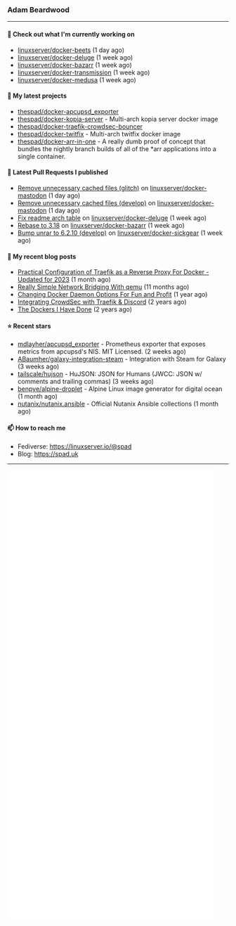 ### Adam Beardwood
---
#### 👷 Check out what I'm currently working on

- [linuxserver/docker-beets](https://github.com/linuxserver/docker-beets) (1 day ago)
- [linuxserver/docker-deluge](https://github.com/linuxserver/docker-deluge) (1 week ago)
- [linuxserver/docker-bazarr](https://github.com/linuxserver/docker-bazarr) (1 week ago)
- [linuxserver/docker-transmission](https://github.com/linuxserver/docker-transmission) (1 week ago)
- [linuxserver/docker-medusa](https://github.com/linuxserver/docker-medusa) (1 week ago)

#### 🌱 My latest projects

- [thespad/docker-apcupsd_exporter](https://github.com/thespad/docker-apcupsd_exporter)
- [thespad/docker-kopia-server](https://github.com/thespad/docker-kopia-server) - Multi-arch kopia server docker image 
- [thespad/docker-traefik-crowdsec-bouncer](https://github.com/thespad/docker-traefik-crowdsec-bouncer)
- [thespad/docker-twitfix](https://github.com/thespad/docker-twitfix) - Multi-arch twitfix docker image
- [thespad/docker-arr-in-one](https://github.com/thespad/docker-arr-in-one) - A really dumb proof of concept that bundles the nightly branch builds of all of the *arr applications into a single container.

#### 🔨 Latest Pull Requests I published

- [Remove unnecessary cached files (glitch)](https://github.com/linuxserver/docker-mastodon/pull/63) on [linuxserver/docker-mastodon](https://github.com/linuxserver/docker-mastodon) (1 day ago)
- [Remove unnecessary cached files (develop)](https://github.com/linuxserver/docker-mastodon/pull/62) on [linuxserver/docker-mastodon](https://github.com/linuxserver/docker-mastodon) (1 day ago)
- [Fix readme arch table](https://github.com/linuxserver/docker-deluge/pull/188) on [linuxserver/docker-deluge](https://github.com/linuxserver/docker-deluge) (1 week ago)
- [Rebase to 3.18](https://github.com/linuxserver/docker-bazarr/pull/119) on [linuxserver/docker-bazarr](https://github.com/linuxserver/docker-bazarr) (1 week ago)
- [Bump unrar to 6.2.10 (develop)](https://github.com/linuxserver/docker-sickgear/pull/33) on [linuxserver/docker-sickgear](https://github.com/linuxserver/docker-sickgear) (1 week ago)

#### 📜 My recent blog posts

- [Practical Configuration of Traefik as a Reverse Proxy For Docker - Updated for 2023](https://spad.uk/practical-configuration-of-traefik-as-a-reverse-proxy-for-docker-updated-for-2023/) (1 month ago)
- [Really Simple Network Bridging With qemu](https://spad.uk/really-simple-network-bridging-with-qemu/) (11 months ago)
- [Changing Docker Daemon Options For Fun and Profit](https://spad.uk/changing-docker-daemon-options-for-fun-and-profit/) (1 year ago)
- [Integrating CrowdSec with Traefik &amp; Discord](https://spad.uk/integrating-crowdsec-with-traefik-discord/) (2 years ago)
- [The Dockers I Have Done](https://spad.uk/the-dockers-ive-done/) (2 years ago)

#### ⭐ Recent stars

- [mdlayher/apcupsd_exporter](https://github.com/mdlayher/apcupsd_exporter) - Prometheus exporter that exposes metrics from apcupsd&#39;s NIS. MIT Licensed. (2 weeks ago)
- [ABaumher/galaxy-integration-steam](https://github.com/ABaumher/galaxy-integration-steam) - Integration with Steam for Galaxy (3 weeks ago)
- [tailscale/hujson](https://github.com/tailscale/hujson) - HuJSON: JSON for Humans (JWCC: JSON w/ comments and trailing commas) (3 weeks ago)
- [benpye/alpine-droplet](https://github.com/benpye/alpine-droplet) - Alpine Linux image generator for digital ocean (1 month ago)
- [nutanix/nutanix.ansible](https://github.com/nutanix/nutanix.ansible) - Official Nutanix Ansible collections (1 month ago)

#### 📫 How to reach me
- Fediverse: https://linuxserver.io/@spad
- Blog: https://spad.uk
---
<img src="https://raw.githubusercontent.com/thespad/thespad/main/github-metrics.svg">
